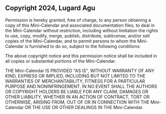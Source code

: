 ## Copyright 2024, Lugard Agu 

Permission is hereby granted, free of charge, to any person obtaining a copy of this Mini-Calendar and associated documentation files, to deal in the Mini-Calendar without restriction, including without limitation the rights to use, copy, modify, merge, publish, distribute, sublicense, and/or sell copies of the Mini-Calendar, and to permit persons to whom the Mini-Calendar is furnished to do so, subject to the following conditions:

The above copyright notice and this permission notice shall be included in all copies or substantial portions of the Mini-Calendar.

THE Mini-Calendar IS PROVIDED "AS IS", WITHOUT WARRANTY OF ANY KIND, EXPRESS OR IMPLIED, INCLUDING BUT NOT LIMITED TO THE WARRANTIES OF MERCHANTABILITY, FITNESS FOR A PARTICULAR PURPOSE AND NONINFRINGEMENT. IN NO EVENT SHALL THE AUTHORS OR COPYRIGHT HOLDERS BE LIABLE FOR ANY CLAIM, DAMAGES OR OTHER LIABILITY, WHETHER IN AN ACTION OF CONTRACT, TORT OR OTHERWISE, ARISING FROM, OUT OF OR IN CONNECTION WITH THE Mini-Calendar OR THE USE OR OTHER DEALINGS IN THE Mini-Calendar.
